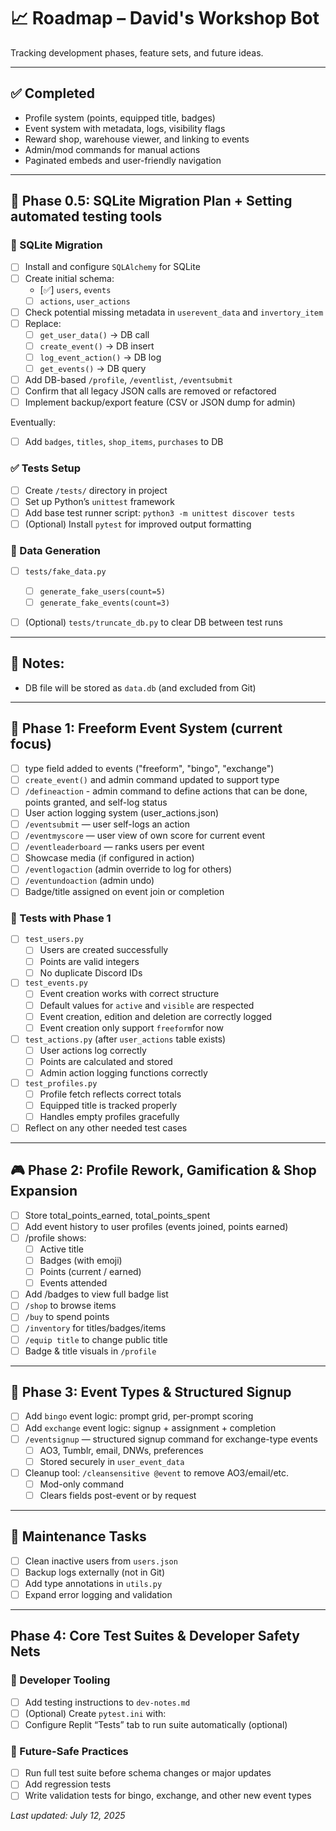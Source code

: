 # 📈 Roadmap – David's Workshop Bot

Tracking development phases, feature sets, and future ideas.

---

## ✅ Completed

- Profile system (points, equipped title, badges)
- Event system with metadata, logs, visibility flags
- Reward shop, warehouse viewer, and linking to events
- Admin/mod commands for manual actions
- Paginated embeds and user-friendly navigation

---

## 🧩 Phase 0.5: SQLite Migration Plan + Setting automated testing tools

### 🧪 SQLite Migration

- [ ] Install and configure `SQLAlchemy` for SQLite
- [ ] Create initial schema:
  - [✅️] `users`, `events`
  - [ ] `actions`, `user_actions`
- [ ] Check potential missing metadata in `userevent_data` and `invertory_item`
- [ ] Replace:
  - [ ] `get_user_data()` → DB call
  - [ ] `create_event()` → DB insert
  - [ ] `log_event_action()` → DB log
  - [ ] `get_events()` → DB query
- [ ] Add DB-based `/profile`, `/eventlist`, `/eventsubmit`
- [ ] Confirm that all legacy JSON calls are removed or refactored
- [ ] Implement backup/export feature (CSV or JSON dump for admin)

Eventually:
- [ ] Add `badges`, `titles`, `shop_items`, `purchases` to DB

### ✅ Tests Setup

- [ ] Create `/tests/` directory in project
- [ ] Set up Python’s `unittest` framework
- [ ] Add base test runner script: `python3 -m unittest discover tests`
- [ ] (Optional) Install `pytest` for improved output formatting

### 🧹 Data Generation

- [ ] `tests/fake_data.py`
    - [ ] `generate_fake_users(count=5)`
    - [ ] `generate_fake_events(count=3)`
- [ ] (Optional) `tests/truncate_db.py` to clear DB between test runs


---

## 🧠 Notes:
- DB file will be stored as `data.db` (and excluded from Git)

---

## 🚧 Phase 1: Freeform Event System (current focus)

- [ ] type field added to events ("freeform", "bingo", "exchange")
- [ ] `create_event()` and admin command updated to support type
- [ ] `/defineaction` - admin command to define actions that can be done, points granted, and self-log status
- [ ] User action logging system (user_actions.json)
- [ ] `/eventsubmit` — user self-logs an action
- [ ] `/eventmyscore` — user view of own score for current event
- [ ] `/eventleaderboard` — ranks users per event
- [ ] Showcase media (if configured in action)
- [ ] `/eventlogaction` (admin override to log for others)
- [ ] `/eventundoaction` (admin undo)
- [ ] Badge/title assigned on event join or completion

### 🧪 Tests with Phase 1

- [ ] `test_users.py`
    - [ ] Users are created successfully
    - [ ] Points are valid integers
    - [ ] No duplicate Discord IDs

- [ ] `test_events.py`
    - [ ] Event creation works with correct structure
    - [ ] Default values for `active` and `visible` are respected
    - [ ] Event creation, edition and deletion are correctly logged
	- [ ] Event creation only support `freeform`for now
	
- [ ] `test_actions.py` (after `user_actions` table exists)
    - [ ] User actions log correctly
    - [ ] Points are calculated and stored
    - [ ] Admin action logging functions correctly

- [ ] `test_profiles.py`
    - [ ] Profile fetch reflects correct totals
    - [ ] Equipped title is tracked properly
    - [ ] Handles empty profiles gracefully

- [ ] Reflect on any other needed test cases

---

## 🎮 Phase 2: Profile Rework, Gamification & Shop Expansion

- [ ] Store total_points_earned, total_points_spent
- [ ] Add event history to user profiles (events joined, points earned)
- [ ] /profile shows:
  - [ ] Active title
  - [ ] Badges (with emoji)
  - [ ] Points (current / earned)
  - [ ] Events attended
- [ ] Add /badges to view full badge list
- [ ] `/shop` to browse items
- [ ] `/buy` to spend points
- [ ] `/inventory` for titles/badges/items
- [ ] `/equip title` to change public title
- [ ] Badge & title visuals in `/profile`

---

## 🎄 Phase 3: Event Types & Structured Signup

- [ ] Add `bingo` event logic: prompt grid, per-prompt scoring
- [ ] Add `exchange` event logic: signup + assignment + completion
- [ ] `/eventsignup` — structured signup command for exchange-type events
    - [ ] AO3, Tumblr, email, DNWs, preferences
    - [ ] Stored securely in `user_event_data`
- [ ] Cleanup tool: `/cleansensitive @event` to remove AO3/email/etc.
    - [ ] Mod-only command
    - [ ] Clears fields post-event or by request

---

## 🧼 Maintenance Tasks

- [ ] Clean inactive users from `users.json`
- [ ] Backup logs externally (not in Git)
- [ ] Add type annotations in `utils.py`
- [ ] Expand error logging and validation

---

## Phase 4: Core Test Suites & Developer Safety Nets

### 🔧 Developer Tooling

- [ ] Add testing instructions to `dev-notes.md`
- [ ] (Optional) Create `pytest.ini` with:
- [ ] Configure Replit “Tests” tab to run suite automatically (optional)

### 🧘 Future-Safe Practices

- [ ] Run full test suite before schema changes or major updates
- [ ] Add regression tests
- [ ] Write validation tests for bingo, exchange, and other new event types

_Last updated: July 12, 2025_
